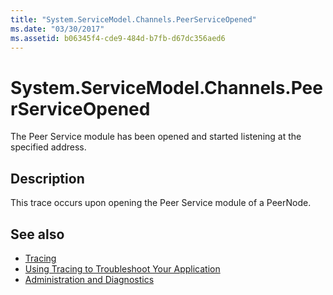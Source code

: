 ```yaml
---
title: "System.ServiceModel.Channels.PeerServiceOpened"
ms.date: "03/30/2017"
ms.assetid: b06345f4-cde9-484d-b7fb-d67dc356aed6
---
```

# System.ServiceModel.Channels.PeerServiceOpened
The Peer Service module has been opened and started listening at the specified address.  
  
## Description  
 This trace occurs upon opening the Peer Service module of a PeerNode.  
  
## See also
- [Tracing](../../../../../docs/framework/wcf/diagnostics/tracing/index.md)
- [Using Tracing to Troubleshoot Your Application](../../../../../docs/framework/wcf/diagnostics/tracing/using-tracing-to-troubleshoot-your-application.md)
- [Administration and Diagnostics](../../../../../docs/framework/wcf/diagnostics/index.md)

